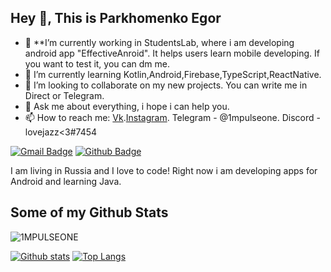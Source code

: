## Hey 👋, This is Parkhomenko Egor
- 🔭 **I’m currently working in StudentsLab, where i am developing android app "EffectiveAnroid". It helps users learn mobile developing. If you want to test it, you can dm me.
- 🌱 I’m currently learning Kotlin,Android,Firebase,TypeScript,ReactNative.
- 👯 I’m looking to collaborate on my new projects. You can write me in Direct or Telegram.
- 💬 Ask me about everything, i hope i can help you.
- 📫 How to reach me: [Vk](https://vk.com/1mpulseone).[Instagram](https://www.instagram.com/l0ve_jazz). Telegram - @1mpulseone. Discord - lovejazz<3#7454

[![Gmail Badge](https://img.shields.io/badge/-parkhomenko2049@gmail.com-c14438?style=flat&logo=Gmail&logoColor=white&link=mailto:parkhomenko2049@gmail.com)](mailto:parkhomenko2049@gmail.com) [![Github Badge](https://img.shields.io/badge/-1MPULSEONE-grey?style=flat&logo=github&logoColor=white&link=https://github.com/1MPULSEONE/)](https://www.github.com/1MPULSEONE/) <p align='left'>I am living in Russia and I love to code! Right now i am developing apps for Android and learning Java.</p>
## Some of my Github Stats
<p align=left> <img src=https://komarev.com/ghpvc/?username=1MPULSEONE alt=1MPULSEONE /> </p>

[![Github stats](https://github-readme-stats.vercel.app/api?username=1MPULSEONE&show_icons=true&include_all_commits=true)](https://github.com/1MPULSEONE/github-readme-stats)
[![Top Langs](https://github-readme-stats.vercel.app/api/top-langs/?username=1MPULSEONE&layout=compact)](https://github.com/1MPULSEONE/github-readme-stats)

<!--
**1MPULSEONE/1MPULSEONE** is a ✨ _special_ ✨ repository because its `README.md` (this file) appears on your GitHub profile.

Here are some ideas to get you started:

- 🔭 I’m currently working on my new Android app. It`s called KYLE and it will help you to keep your passwords save. Check my repasitories!
- 🌱 I’m currently learning Java,Android,SQL,Firebase,Python.
- 👯 I’m looking to collaborate on my new projects. You can write me in Direct or Telegram.
- 💬 Ask me about everything, i hope i can help you.
- 📫 How to reach me: 1. My email - parkhomenko2049@gmail.com. 2. My vk - https://vk.com/1mpulseone. 3. My instagram - https://www.instagram.com/l0ve_jazz
-->
